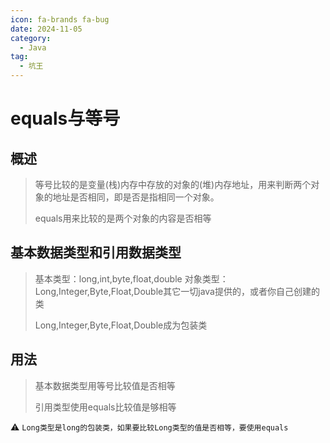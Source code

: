 ```yaml
---
icon: fa-brands fa-bug
date: 2024-11-05
category:
  - Java
tag:
  - 坑王
---
```

# equals与等号

## 概述

> 等号比较的是变量(栈)内存中存放的对象的(堆)内存地址，用来判断两个对象的地址是否相同，即是否是指相同一个对象。
>
> equals用来比较的是两个对象的内容是否相等

## 基本数据类型和引用数据类型

> 基本类型：long,int,byte,float,double
> 对象类型：Long,Integer,Byte,Float,Double其它一切java提供的，或者你自己创建的类
>
> Long,Integer,Byte,Float,Double成为包装类

## 用法

> 基本数据类型用等号比较值是否相等
>
> 引用类型使用equals比较值是够相等

:warning: `Long类型是long的包装类，如果要比较Long类型的值是否相等，要使用equals`